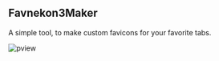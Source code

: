 Favnekon3Maker
-----------
A simple tool, to make custom favicons for your favorite tabs.

![pview](http://i.imgur.com/4miGHz6.png)
